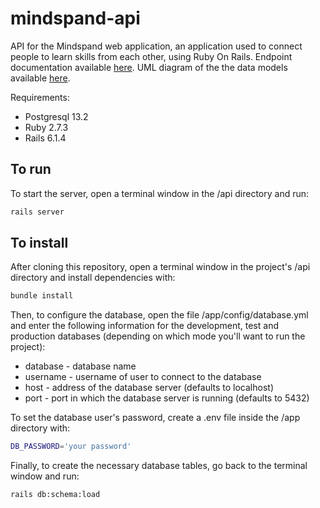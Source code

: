 # mindspand-api

API for the Mindspand web application, an application used to connect people to learn skills from each other, using Ruby On Rails. Endpoint documentation available [here](https://documenter.getpostman.com/view/10665400/TzmBDE1W). UML diagram of the the data models available [here](https://drive.google.com/file/d/1ZuopBsgD1IhwJFE2EYyJPaqq7YtLXxPj/view?usp=sharing).

Requirements:

- Postgresql 13.2
- Ruby 2.7.3
- Rails 6.1.4

## To run

To start the server, open a terminal window in the /api directory and run:

```bash
rails server
```

## To install

After cloning this repository, open a terminal window in the project's /api directory and install dependencies with:

```bash
bundle install
```

Then, to configure the database, open the file /app/config/database.yml and enter the following information for the development, test and production databases (depending on which mode you'll want to run the project):

- database - database name
- username - username of user to connect to the database
- host - address of the database server (defaults to localhost)
- port - port in which the database server is running (defaults to 5432)

To set the database user's password, create a .env file inside the /app directory with:

```bash
DB_PASSWORD='your password'
```

Finally, to create the necessary database tables, go back to the terminal window and run:

```bash
rails db:schema:load
```
